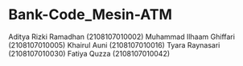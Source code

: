 # Bank-Code_Mesin-ATM

Aditya Rizki Ramadhan     (2108107010002)
Muhammad Ilhaam Ghiffari  (2108107010005)
Khairul Auni              (2108107010016)
Tyara Raynasari           (2108107010030)
Fatiya Quzza              (2108107010042)
